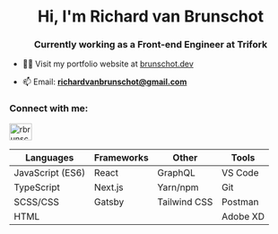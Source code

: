 <h1 align="center">Hi, I'm Richard van Brunschot</h1>
<h3 align="center">Currently working as a Front-end Engineer at Trifork</h3>

- 👨‍💻 Visit my portfolio website at [brunschot.dev](https://brunschot.dev)

- 📫 Email: **richardvanbrunschot@gmail.com**

<h3 align="left">Connect with me:</h3>
<p align="left">
<a href="https://linkedin.com/in/rbrunschot" target="blank"><img align="center" src="https://cdn.jsdelivr.net/npm/simple-icons@3.0.1/icons/linkedin.svg" alt="rbrunschot" height="30" width="40" /></a>
</p>

<table>
  <thead>
    <tr>
      <th>Languages</th>
      <th>Frameworks</th>
      <th>Other</th>
      <th>Tools</th>
    </tr>
  </thead>
  <tbody>
    <tr>
      <td>JavaScript (ES6)</td>
      <td>React</td>
      <td>GraphQL</td>
      <td>VS Code</td>
    </tr>
    <tr>
      <td>TypeScript</td>
      <td>Next.js</td>
      <td>Yarn/npm</td>
            <td>Git</td>
    </tr>
    <tr>
      <td>SCSS/CSS</td>
      <td>Gatsby</td>
      <td>Tailwind CSS</td>
            <td>Postman</td>
    </tr>
    <tr>
      <td>HTML</td>
      <td></td>
      <td></td>
       <td>Adobe XD</td>
    </tr>
  </tbody>
</table>
